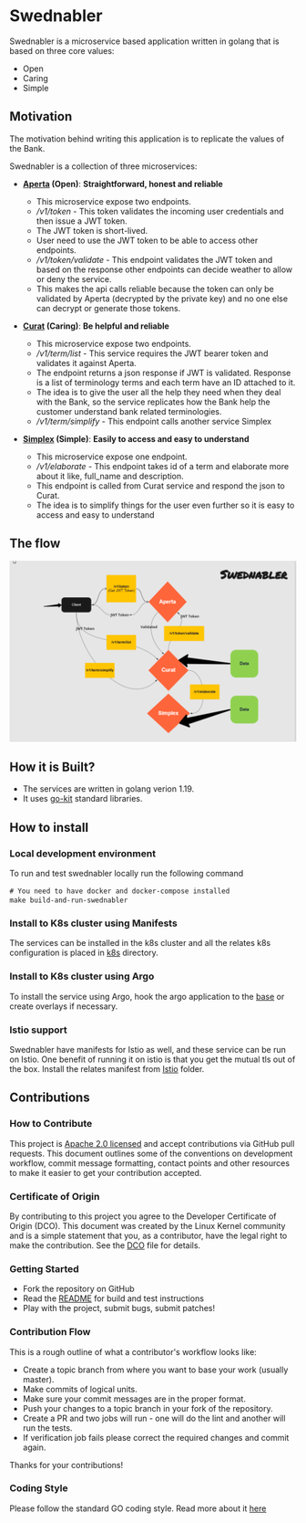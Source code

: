 # Swednabler


Swednabler is a microservice based application written in golang that is based on three core values:
* Open
* Caring
* Simple

## Motivation

The motivation behind writing this application is to replicate the values of the Bank. 

Swednabler is a collection of three microservices:
* **[Aperta](./aperta) (Open)**: **Straightforward, honest and reliable** 
    * This microservice expose two endpoints.
    * _/v1/token_ - This token validates the incoming user credentials and then issue a JWT token.
    * The JWT token is short-lived.  
    * User need to use the JWT token  to be able to access other endpoints.
    * _/v1/token/validate_ -  This endpoint validates the JWT token and based on the response other endpoints can decide weather to allow or deny the service.
    * This makes the api calls reliable because the token can only be validated by Aperta (decrypted by the private key) and no one else can decrypt or generate those tokens.

* **[Curat](./curat) (Caring)**: **Be helpful and reliable**
    * This microservice expose two endpoints.
    * _/v1/term/list_ - This service requires the JWT bearer token and validates it against Aperta.
    * The endpoint returns a json response if JWT is validated. Response is a list of terminology terms and each term have an ID attached to it.
    * The idea is to give the user all the help they need when they deal with the Bank, so the service replicates how the Bank help the customer understand bank related terminologies.
    * _/v1/term/simplify_ - This endpoint calls another service Simplex
    
* **[Simplex](./simplex) (Simple)**:  **Easily to access and easy to understand**
    * This microservice expose one endpoint.
    * _/v1/elaborate_ - This endpoint takes id of a term and elaborate more about it like, full_name and description. 
    * This endpoint is called from Curat service and respond the json to Curat.
    * The idea is to simplify things for the user even further so it is easy to access and easy to understand
 
## The flow

![](./images/swednabler-api-flow.png)

## How it is Built?

* The services are written in golang verion 1.19.
* It uses [go-kit](https://github.com/go-kit/kit) standard libraries.

## How to install

### Local development environment

To run and test swednabler locally run the following command

```
# You need to have docker and docker-compose installed
make build-and-run-swednabler
```

### Install to K8s cluster using Manifests

The services can be installed in the k8s cluster and all the relates k8s configuration is placed in [k8s](./k8s) directory.

### Install to K8s cluster using Argo

To install the service using Argo, hook the argo application to the [base](./k8s/config/base) or create overlays if necessary.

### Istio support

Swednabler have manifests for Istio as well, and these service can be run on Istio. One benefit of running it on istio is that you get the mutual tls out of the box.
Install the relates manifest from [Istio](./istio) folder.

## Contributions

### How to Contribute

This project is [Apache 2.0 licensed](LICENSE) and accept contributions via
GitHub pull requests.  This document outlines some of the conventions on
development workflow, commit message formatting, contact points and other
resources to make it easier to get your contribution accepted.

### Certificate of Origin

By contributing to this project you agree to the Developer Certificate of
Origin (DCO). This document was created by the Linux Kernel community and is a
simple statement that you, as a contributor, have the legal right to make the
contribution. See the [DCO](DCO) file for details.

### Getting Started

- Fork the repository on GitHub
- Read the [README](README.md) for build and test instructions
- Play with the project, submit bugs, submit patches!

### Contribution Flow

This is a rough outline of what a contributor's workflow looks like:

- Create a topic branch from where you want to base your work (usually master).
- Make commits of logical units.
- Make sure your commit messages are in the proper format.
- Push your changes to a topic branch in your fork of the repository.
- Create a PR and two jobs will run - one will do the lint and another will run the tests.
- If verification job fails please correct the required changes and commit again.

Thanks for your contributions!

### Coding Style

Please follow the standard GO coding style. Read more about it [here](https://golang.org/doc/effective_go.html)




